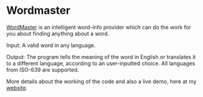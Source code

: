 # Wordmaster
[WordMaster](https://bidyutchanda.github.io/2018-11-23-wordmaster/) is an intelligent word-info provider which can do the work for you about finding anything about a word.

Input: A valid word in any language. 

Output: The program tells the meaning of the word in English or translates it to a different language, according to an user-inputted choice. All languages from ISO-639 are supported. 

More details about the working of the code and also a live demo, here at my [website](https://bidyutchanda.github.io/).
